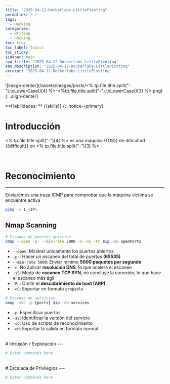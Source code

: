 ```yaml
---
title: "2025-04-12-Dockerlabs-LittlePivoting"
permalink: /-/
tags:
  - Hacking
categories:
  - writeup
  - hacking
toc: true
toc_label: Topics
toc_sticky: 
sidebar: main
seo_tittle: "2025-04-12-Dockerlabs-LittlePivoting"
seo_description: "2025-04-12-Dockerlabs-LittlePivoting"
excerpt: "2025-04-12-Dockerlabs-LittlePivoting"
---
```



![image-center](/assets/images/posts/<% tp.file.title.split("-").toLowerCase()[4] %>-<%tp.file.title.split("-").toLowerCase()[3] %>.png)
{: .align-center}

**Habilidades: ** {{skills}}
{: .notice--primary}

# Introducción

<% tp.file.title.split("-")[4] %> es una máquina {{OS}} de dificultad {{difficult}} en <% tp.file.title.split("-")[3] %>

<br>

# Reconocimiento
---
Enviaremos una traza ICMP para comprobar que la máquina víctima se encuentre activa

~~~ bash
ping -c 1 <IP>
~~~


## Nmap Scanning 

~~~ bash
# Escaneo de puertos abiertos
nmap --open -p- --min-rate 5000 -n -sS -Pn $ip -oG openPorts
~~~

- `--open`: Mostrar únicamente los puertos abiertos
- `-p-`: Hacer un escaneo del total de puertos **(65535)**
- `--min-rate 5000`: Enviar mínimo **5000 paquetes por segundo**
- `-n`: No aplicar **resolución DNS**, lo que acelera el escaneo
- `-sS`: Modo de **escaneo TCP SYN**, no concluye la conexión, lo que hace el escaneo más ágil
- `-Pn`: Omitir el **descubrimiento de host (ARP)**
- `-oG`: Exportar en formato `grepable`

~~~ bash
# Escaneo de servicios
nmap -sVC -p {ports} $ip -oN services
~~~

- `-p`: Especificar puertos
- `-sV`: Identificar la versión del servicio 
- `-sC`: Uso de scripts de reconocimiento
- `-oN`: Exportar la salida en formato normal


<br>
# Intrusión / Explotación
---

~~~ bash
# Enter commands here
~~~


<br>
# Escalada de Privilegios
---

~~~ bash
# Enter commands here
~~~
